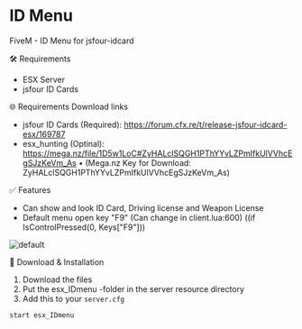 # ID Menu
FiveM - ID Menu for jsfour-idcard

🛠 Requirements
- ESX Server
- jsfour ID Cards

🌐 Requirements Download links
- jsfour ID Cards (Required): https://forum.cfx.re/t/release-jsfour-idcard-esx/169787
- esx_hunting (Optinal): https://mega.nz/file/1D5w1LoC#ZyHALclSQGH1PThYYvLZPmIfkUlVVhcEgSJzKeVm_As
  • (Mega.nz Key for Download: ZyHALclSQGH1PThYYvLZPmIfkUlVVhcEgSJzKeVm_As)

✅ Features
- Can show and look ID Card, Driving license and Weapon License
- Default menu open key "F9" (Can change in client.lua:600) ((if IsControlPressed(0, Keys["F9"]))

![default](https://i.imgur.com/nAjwkOt.png)

🔧 Download & Installation
1. Download the files
2. Put the esx_IDmenu -folder in the server resource directory
3. Add this to your ```server.cfg```
````
start esx_IDmenu
````
